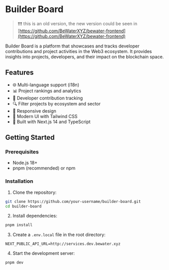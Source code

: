 # Builder Board

> ❗❗❗ this is an old version, the new version could be seen in [https://github.com/BeWaterXYZ/bewater-frontend](https://github.com/BeWaterXYZ/bewater-frontend)

Builder Board is a platform that showcases and tracks developer contributions and project activities in the Web3 ecosystem. It provides insights into projects, developers, and their impact on the blockchain space.

## Features

- 🌐 Multi-language support (i18n)
- 📊 Project rankings and analytics
- 👥 Developer contribution tracking
- 🔍 Filter projects by ecosystem and sector
- 📱 Responsive design
- 🎨 Modern UI with Tailwind CSS
- 🚀 Built with Next.js 14 and TypeScript

## Getting Started

### Prerequisites

- Node.js 18+
- pnpm (recommended) or npm

### Installation

1. Clone the repository:

```bash
git clone https://github.com/your-username/builder-board.git
cd builder-board
```

2. Install dependencies:

```bash
pnpm install
```

3. Create a `.env.local` file in the root directory:

```
NEXT_PUBLIC_API_URL=http://services.dev.bewater.xyz
```

4. Start the development server:

```bash
pnpm dev
```

